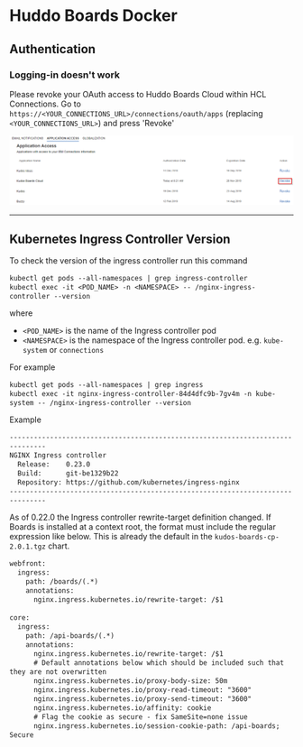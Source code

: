 # Huddo Boards Docker

## Authentication

### Logging-in doesn't work

Please revoke your OAuth access to Huddo Boards Cloud within HCL Connections.
Go to `https://<YOUR_CONNECTIONS_URL>/connections/oauth/apps` (replacing `<YOUR_CONNECTIONS_URL>`) and press 'Revoke'

![Application Access](/assets/connections/application-access.png)

---

## Kubernetes Ingress Controller Version

To check the version of the ingress controller run this command

    kubectl get pods --all-namespaces | grep ingress-controller
    kubectl exec -it <POD_NAME> -n <NAMESPACE> -- /nginx-ingress-controller --version

where

- `<POD_NAME>` is the name of the Ingress controller pod
- `<NAMESPACE>` is the namespace of the Ingress controller pod. e.g. `kube-system` or `connections`

For example

    kubectl get pods --all-namespaces | grep ingress
    kubectl exec -it nginx-ingress-controller-84d4dfc9b-7gv4m -n kube-system -- /nginx-ingress-controller --version

Example

    -------------------------------------------------------------------------------
    NGINX Ingress controller
      Release:    0.23.0
      Build:      git-be1329b22
      Repository: https://github.com/kubernetes/ingress-nginx
    -------------------------------------------------------------------------------

As of 0.22.0 the Ingress controller rewrite-target definition changed. If Boards is installed at a context root, the format must include the regular expression like below. This is already the default in the `kudos-boards-cp-2.0.1.tgz` chart.

    webfront:
      ingress:
        path: /boards/(.*)
        annotations:
          nginx.ingress.kubernetes.io/rewrite-target: /$1

    core:
      ingress:
        path: /api-boards/(.*)
        annotations:
          nginx.ingress.kubernetes.io/rewrite-target: /$1
          # Default annotations below which should be included such that they are not overwritten
          nginx.ingress.kubernetes.io/proxy-body-size: 50m
          nginx.ingress.kubernetes.io/proxy-read-timeout: "3600"
          nginx.ingress.kubernetes.io/proxy-send-timeout: "3600"
          nginx.ingress.kubernetes.io/affinity: cookie
          # Flag the cookie as secure - fix SameSite=none issue
          nginx.ingress.kubernetes.io/session-cookie-path: /api-boards; Secure